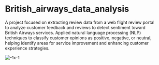 # British_airways_data_analysis

A project focused on extracting review data from a web flight review portal to analyze customer feedback and reviews to detect sentiment toward British Airways services. Applied natural language processing (NLP) techniques to classify customer opinions as positive, negative, or neutral, helping identify areas for service improvement and enhancing customer experience strategies.

![-1x-1](https://github.com/user-attachments/assets/02354398-2a4d-4af2-9577-03f32b32bcfb)



